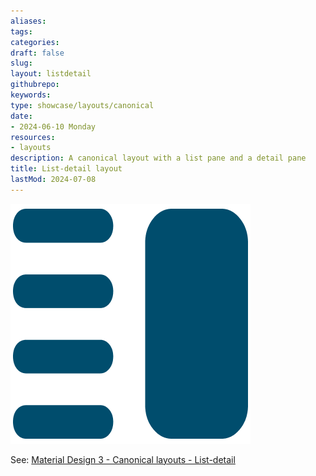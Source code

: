 ```yaml
---
aliases: 
tags:
categories:
draft: false
slug: 
layout: listdetail
githubrepo: 
keywords: 
type: showcase/layouts/canonical
date:
- 2024-06-10 Monday
resources:
- layouts
description: A canonical layout with a list pane and a detail pane
title: List-detail layout
lastMod: 2024-07-08
---
```

![layout-list-detail.png](/assets/layout-list-detail_1719437058105_0.png)

See: [Material Design 3 - Canonical layouts - List-detail](https://m3.material.io/foundations/layout/canonical-layouts/list-detail)
